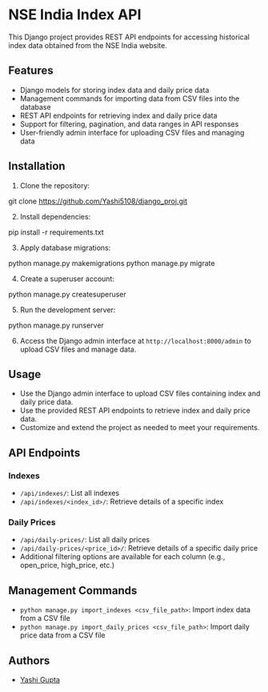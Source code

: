 # NSE India Index API

This Django project provides REST API endpoints for accessing historical index data obtained from the NSE India website.

## Features

- Django models for storing index data and daily price data
- Management commands for importing data from CSV files into the database
- REST API endpoints for retrieving index and daily price data
- Support for filtering, pagination, and data ranges in API responses
- User-friendly admin interface for uploading CSV files and managing data

## Installation

1. Clone the repository:

git clone https://github.com/Yashi5108/django_proj.git


2. Install dependencies:

pip install -r requirements.txt

3. Apply database migrations:

python manage.py makemigrations
python manage.py migrate


4. Create a superuser account:

python manage.py createsuperuser


5. Run the development server:

python manage.py runserver


6. Access the Django admin interface at `http://localhost:8000/admin` to upload CSV files and manage data.

## Usage

- Use the Django admin interface to upload CSV files containing index and daily price data.
- Use the provided REST API endpoints to retrieve index and daily price data.
- Customize and extend the project as needed to meet your requirements.

## API Endpoints

### Indexes

- `/api/indexes/`: List all indexes
- `/api/indexes/<index_id>/`: Retrieve details of a specific index

### Daily Prices

- `/api/daily-prices/`: List all daily prices
- `/api/daily-prices/<price_id>/`: Retrieve details of a specific daily price
- Additional filtering options are available for each column (e.g., open_price, high_price, etc.)

## Management Commands

- `python manage.py import_indexes <csv_file_path>`: Import index data from a CSV file
- `python manage.py import_daily_prices <csv_file_path>`: Import daily price data from a CSV file

## Authors

- [Yashi Gupta](https://github.com/Yashi5108)
